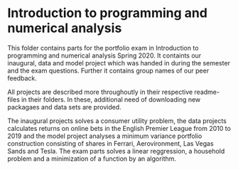 # Introduction to programming and numerical analysis

This folder contains parts for the portfolio exam in Introduction to programming and numerical analysis Spring 2020. It containts our inaugural, data and model project which was handed in during the semester and the exam questions. Further it contains group names of our peer feedback. 

All projects are described more throughoutly in their respective readme-files in their folders. In these, additional need of downloading new packagaes and data sets are provided. 

The inaugural projects solves a consumer utility problem, the data projects calculates returns on online bets in the English Premier League from 2010 to 2019 and the model project analyses a minimum variance portfolio construction consisting of shares in Ferrari, Aerovironment, Las Vegas Sands and Tesla. 
The exam parts solves a linear reggression, a household problem and a minimization of a function by an algorithm. 

